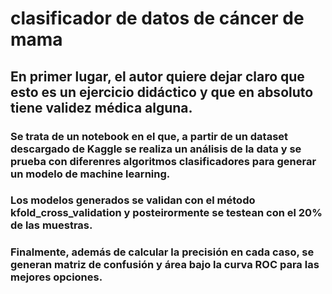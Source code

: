 # clasificador de datos de cáncer de mama

## En primer lugar, el autor quiere dejar claro que esto es un ejercicio didáctico y que en absoluto tiene validez médica alguna.

### Se trata de un notebook en el que, a partir de un dataset descargado de Kaggle se realiza un análisis de la data y se prueba con diferenres algoritmos clasificadores para generar un modelo de machine learning.

### Los modelos generados se validan con el método kfold_cross_validation y posteirormente se testean con el 20% de las muestras.

### Finalmente, además de calcular la precisión en cada caso, se generan matriz de confusión y área bajo la curva ROC para las mejores opciones.
